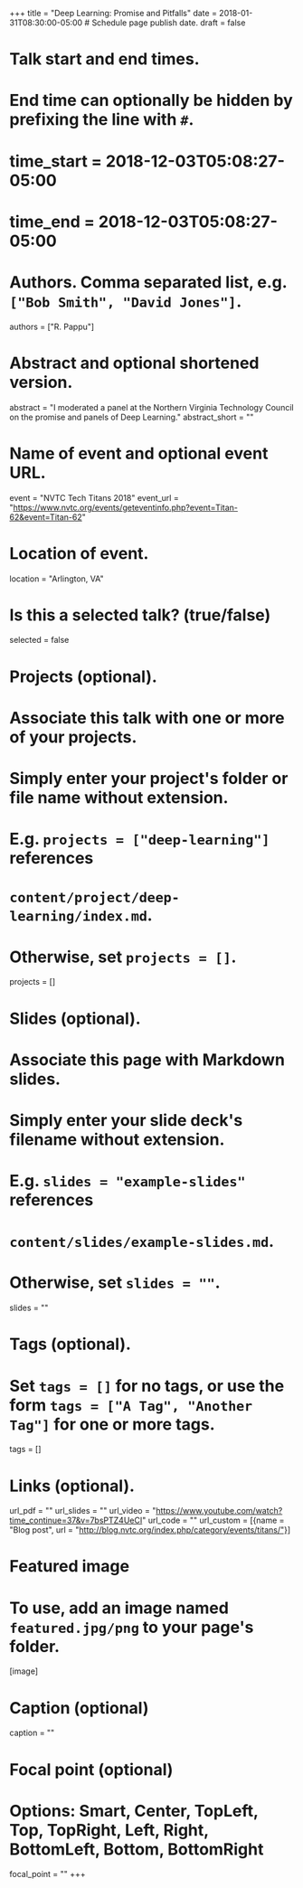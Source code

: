 +++
title = "Deep Learning: Promise and Pitfalls"
date = 2018-01-31T08:30:00-05:00  # Schedule page publish date.
draft = false

# Talk start and end times.
#   End time can optionally be hidden by prefixing the line with `#`.
# time_start = 2018-12-03T05:08:27-05:00
# time_end = 2018-12-03T05:08:27-05:00

# Authors. Comma separated list, e.g. `["Bob Smith", "David Jones"]`.
authors = ["R. Pappu"]

# Abstract and optional shortened version.
abstract = "I moderated a panel at the Northern Virginia Technology Council on the promise and panels of Deep Learning."
abstract_short = ""

# Name of event and optional event URL.
event = "NVTC Tech Titans 2018"
event_url = "https://www.nvtc.org/events/geteventinfo.php?event=Titan-62&event=Titan-62"

# Location of event.
location = "Arlington, VA"

# Is this a selected talk? (true/false)
selected = false

# Projects (optional).
#   Associate this talk with one or more of your projects.
#   Simply enter your project's folder or file name without extension.
#   E.g. `projects = ["deep-learning"]` references
#   `content/project/deep-learning/index.md`.
#   Otherwise, set `projects = []`.
projects = []

# Slides (optional).
#   Associate this page with Markdown slides.
#   Simply enter your slide deck's filename without extension.
#   E.g. `slides = "example-slides"` references
#   `content/slides/example-slides.md`.
#   Otherwise, set `slides = ""`.
slides = ""

# Tags (optional).
#   Set `tags = []` for no tags, or use the form `tags = ["A Tag", "Another Tag"]` for one or more tags.
tags = []

# Links (optional).
url_pdf = ""
url_slides = ""
url_video = "https://www.youtube.com/watch?time_continue=37&v=7bsPTZ4UeCI"
url_code = ""
url_custom = [{name = "Blog post", url = "http://blog.nvtc.org/index.php/category/events/titans/"}]

# Featured image
# To use, add an image named `featured.jpg/png` to your page's folder.
[image]
  # Caption (optional)
  caption = ""

  # Focal point (optional)
  # Options: Smart, Center, TopLeft, Top, TopRight, Left, Right, BottomLeft, Bottom, BottomRight
  focal_point = ""
+++
